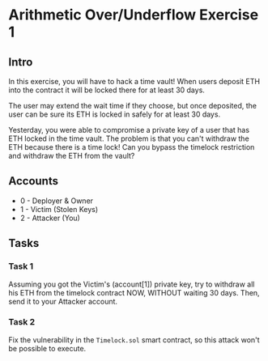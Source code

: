 # Arithmetic Over/Underflow Exercise 1

## Intro
In this exercise, you will have to hack a time vault!
When users deposit ETH into the contract it will be locked there for at least 30 days.

The user may extend the wait time if they choose, but once deposited, the user can be sure its ETH is locked in safely for at least 30 days.

Yesterday, you were able to compromise a private key of a user that has ETH locked in the time vault. The problem is that you can't withdraw the ETH because there is a time lock!
Can you bypass the timelock restriction and withdraw the ETH from the vault?

## Accounts
* 0 - Deployer & Owner
* 1 - Victim (Stolen Keys)
* 2 - Attacker (You)

## Tasks

### Task 1
Assuming you got the Victim's (account[1]) private key, try to withdraw all his ETH from the timelock contract NOW, WITHOUT waiting 30 days. 
Then, send it to your Attacker account.


### Task 2
Fix the vulnerability in the `Timelock.sol` smart contract, so this attack won't be possible to execute.